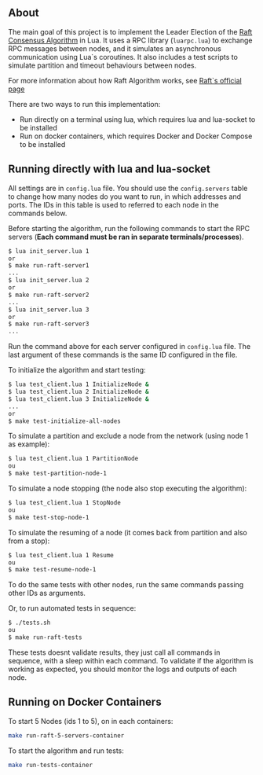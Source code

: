 
## About
The main goal of this project is to implement the Leader Election of the [Raft Consensus Algorithm](https://raft.github.io/) in Lua. It uses a RPC library (```luarpc.lua```) to exchange RPC messages between nodes, and it simulates an asynchronous communication using Lua`s coroutines. It also includes a test scripts to simulate partition and timeout behaviours between nodes.

For more information about how Raft Algorithm works, see [Raft`s official page](https://raft.github.io/)

There are two ways to run this implementation:
- Run directly on a terminal using lua, which requires lua and lua-socket to be installed
- Run on docker containers, which requires Docker and Docker Compose to be installed

## Running directly with lua and lua-socket

All settings are in ```config.lua``` file. You should use the ```config.servers``` table to change how many nodes do you want to run, in which addresses and ports. The IDs in this table is used to referred to each node in the commands below.

Before starting the algorithm, run the following commands to start the RPC servers (**Each command must be ran in separate terminals/processes**).
```bash
$ lua init_server.lua 1
or
$ make run-raft-server1
...
$ lua init_server.lua 2
or
$ make run-raft-server2
...
$ lua init_server.lua 3
or
$ make run-raft-server3
...
```

Run the command above for each server configured in ```config.lua``` file. The last argument of these commands is the same ID configured in the file.

To initialize the algorithm and start testing:
```bash
$ lua test_client.lua 1 InitializeNode &
$ lua test_client.lua 2 InitializeNode &
$ lua test_client.lua 3 InitializeNode &
...
or
$ make test-initialize-all-nodes
```

To simulate a partition and exclude a node from the network (using node 1 as example):
```bash
$ lua test_client.lua 1 PartitionNode
ou
$ make test-partition-node-1
```

To simulate a node stopping (the node also stop executing the algorithm):
```bash
$ lua test_client.lua 1 StopNode
ou
$ make test-stop-node-1
```

To simulate the resuming of a node (it comes back from partition and also from a stop):
```bash
$ lua test_client.lua 1 Resume
ou
$ make test-resume-node-1
```

To do the same tests with other nodes, run the same commands passing other IDs as arguments.

Or, to run automated tests in sequence:
```bash
$ ./tests.sh
ou
$ make run-raft-tests
```

These tests doesnt validate results, they just call all commands in sequence, with a sleep within each command. To validate if the algorithm is working as expected, you should monitor the logs and outputs of each node.

## Running on Docker Containers

To start 5 Nodes (ids 1 to 5), on in each containers:
```bash
make run-raft-5-servers-container
```

To start the algorithm and run tests:
```bash
make run-tests-container
```

